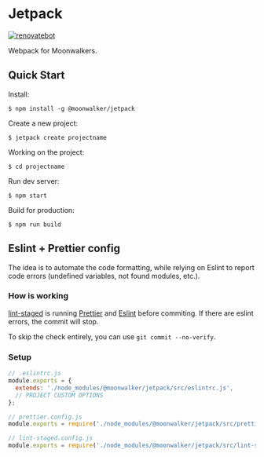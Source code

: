 # Jetpack

[![renovatebot](https://badges.renovateapi.com/github/moonwalker/jetpack)](https://renovatebot.com/dashboard#github/moonwalker/jetpack)

Webpack for Moonwalkers.

## Quick Start

Install:

```shell
$ npm install -g @moonwalker/jetpack
```

Create a new project:

```shell
$ jetpack create projectname
```

Working on the project:

```shell
$ cd projectname
```

Run dev server:

```shell
$ npm start
```

Build for production:

```shell
$ npm run build
```

## Eslint + Prettier config

The idea is to automate the code formatting, while relying on Eslint to report code errors (undefined variables, not found modules, etc.). 

### How is working
[lint-staged](https://www.npmjs.com/package/lint-staged) is running [Prettier](https://www.npmjs.com/package/prettier) and [Eslint](https://www.npmjs.com/package/eslint) before commiting. If there are eslint errors, the commit will stop.

To skip the check entirely, you can use `git commit --no-verify`.

### Setup

```js
// .eslintrc.js
module.exports = {
  extends: './node_modules/@moonwalker/jetpack/src/eslintrc.js',
  // PROJECT CUSTOM OPTIONS
};
```

```js
// prettier.config.js
module.exports = require('./node_modules/@moonwalker/jetpack/src/prettier.config.js');
```

```js
// lint-staged.config.js
module.exports = require('./node_modules/@moonwalker/jetpack/src/lint-staged.config.js');
```
